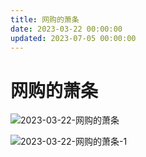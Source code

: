 ```yaml
---
title: 网购的萧条
date: 2023-03-22 00:00:00
updated: 2023-07-05 00:00:00
---
```


# 网购的萧条

![2023-03-22-网购的萧条](assets/2023-03-22-网购的萧条.png)

![2023-03-22-网购的萧条-1](assets/2023-03-22-网购的萧条-1.png)


